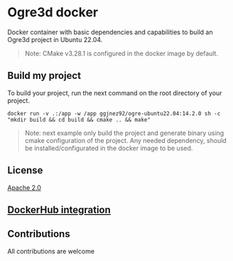 # Ogre3d docker

Docker container with basic dependencies and capabilities to build an Ogre3d project in Ubuntu 22.04.

> Note: CMake v3.28.1 is configured in the docker image by default.

## Build my project

To build your project, run the next command on the root directory of your project.

```
docker run -v .:/app -w /app ggjnez92/ogre-ubuntu22.04:14.2.0 sh -c "mkdir build && cd build && cmake .. && make"
```

> Note: next example only build the project and generate binary using cmake configuration of the project.
> Any needed dependency, should be installed/configurated in the docker image to be used.

## License

[Apache 2.0](./LICENSE.md)

## [DockerHub integration](./DOCKER.md)

## Contributions

All contributions are welcome
